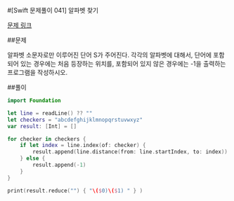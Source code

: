 #[Swift 문제풀이 041] 알파벳 찾기 

[문제 링크](https://www.acmicpc.net/problem/10809)

##문제

알파벳 소문자로만 이루어진 단어 S가 주어진다. 각각의 알파벳에 대해서, 단어에 포함되어 있는 경우에는 처음 등장하는 위치를, 포함되어 있지 않은 경우에는 -1을 출력하는 프로그램을 작성하시오.

##풀이

```swift 
import Foundation

let line = readLine() ?? ""
let checkers = "abcdefghijklmnopqrstuvwxyz"
var result: [Int] = []

for checker in checkers {
    if let index = line.index(of: checker) {
        result.append(line.distance(from: line.startIndex, to: index))
    } else {
        result.append(-1)
    }
}

print(result.reduce("") { "\($0)\($1) " } )
```
